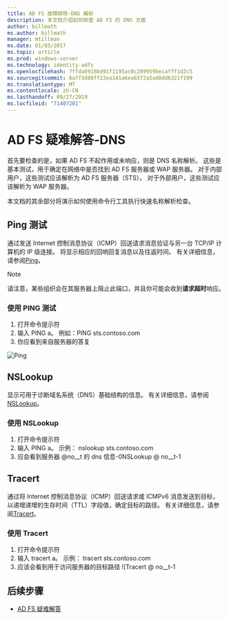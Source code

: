 ```yaml
---
title: AD FS 故障排除-DNS 解析
description: 本文档介绍如何排查 AD FS 的 DNS 方面
author: billmath
ms.author: billmath
manager: mtillman
ms.date: 01/03/2017
ms.topic: article
ms.prod: windows-server
ms.technology: identity-adfs
ms.openlocfilehash: 7ffda6916bd91f1195ac0c289959becafff1d2c5
ms.sourcegitcommit: 6aff3d88ff22ea141a6ea6572a5ad8dd6321f199
ms.translationtype: MT
ms.contentlocale: zh-CN
ms.lasthandoff: 09/27/2019
ms.locfileid: "71407201"
---
```

# <a name="ad-fs-troubleshooting---dns"></a>AD FS 疑难解答-DNS 
首先要检查的是，如果 AD FS 不起作用或未响应，则是 DNS 名称解析。  这些是基本测试，用于确定在网络中是否找到 AD FS 服务器或 WAP 服务器。  对于内部用户，这些测试应该解析为 AD FS 服务器（STS）。    对于外部用户，这些测试应该解析为 WAP 服务器。

本文档的其余部分将演示如何使用命令行工具执行快速名称解析检查。

## <a name="ping-test"></a>Ping 测试
通过发送 Internet 控制消息协议（ICMP）回送请求消息验证与另一台 TCP/IP 计算机的 IP 级连接。 将显示相应的回响回复消息以及往返时间。  有关详细信息，请参阅[Ping](https://technet.microsoft.com/library/ff961503.aspx)。


>[!NOTE]
>请注意，某些组织会在其服务器上阻止此端口，并且你可能会收到**请求超时**响应。

### <a name="to-use-a-ping-test"></a>使用 PING 测试
1.  打开命令提示符
2. 输入 PING <name of adfs server> a。 例如：PING sts.contoso.com
3. 你应看到来自服务器的答复

![Ping](media/ad-fs-tshoot-dns/dns1.png)

## <a name="nslookup"></a>NSLookup
显示可用于诊断域名系统（DNS）基础结构的信息。  有关详细信息，请参阅[NSLookup](https://technet.microsoft.com/library/cc725991.aspx)。

### <a name="to-use-a-nslookup"></a>使用 NSLookup
1.  打开命令提示符
2. 输入 PING <name of adfs server> a。 示例： nslookup sts.contoso.com
3. 应会看到服务器 @no__t 的 dns 信息-0NSLookup @ no__t-1

## <a name="tracert"></a>Tracert
通过将 Internet 控制消息协议（ICMP）回送请求或 ICMPv6 消息发送到目标，以递增递增的生存时间（TTL）字段值，确定目标的路径。   有关详细信息，请参阅[Tracert](https://technet.microsoft.com/library/ff961507.aspx)。


### <a name="to-use-tracert"></a>使用 Tracert
1.  打开命令提示符
2. 输入 tracert <name of adfs server> a。 示例： tracert sts.contoso.com
3. 应该会看到用于访问服务器的目标路径 ![Tracert @ no__t-1

## <a name="next-steps"></a>后续步骤

- [AD FS 疑难解答](ad-fs-tshoot-overview.md)